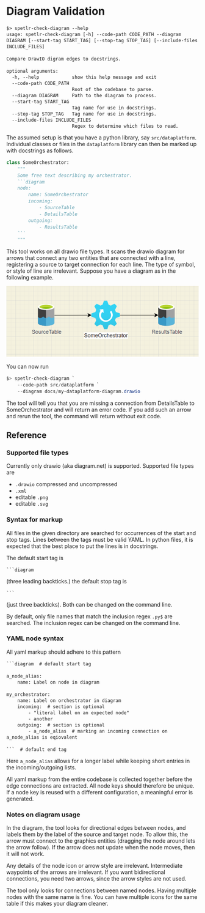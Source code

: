 # Diagram Validation

```
$> spetlr-check-diagram --help
usage: spetlr-check-diagram [-h] --code-path CODE_PATH --diagram DIAGRAM [--start-tag START_TAG] [--stop-tag STOP_TAG] [--include-files INCLUDE_FILES]

Compare DrawIO digram edges to docstrings.

optional arguments:
  -h, --help            show this help message and exit
  --code-path CODE_PATH
                        Root of the codebase to parse.
  --diagram DIAGRAM     Path to the diagram to process.
  --start-tag START_TAG
                        Tag name for use in docstrings.
  --stop-tag STOP_TAG   Tag name for use in docstrings.
  --include-files INCLUDE_FILES
                        Regex to determine which files to read.
```

The assumed setup is that you have a python library, say `src/dataplatform`.  
Individual classes or files in the `dataplatform` library can then be marked up with 
docstrings as follows. 
```python
class SomeOrchestrator:
    """
    Some free text describing my orchestrator.
    ```diagram
    node:
        name: SomeOrchestrator
        incoming:
            - SourceTable
            - DetailsTable
        outgoing:
            - ResultsTable
    ```
    """
```

This tool works on all drawio file types. It scans the drawio diagram for arrows 
that connect any two entities that are connected with a line, registering a 
source to target connection for each line. The type of symbol, or style of line are 
irrelevant. Suppose you have a diagram as in the following example.

![diagram_eample.png](diagram_eample.png)

You can now run
```powershell
$> spetlr-check-diagram `
    --code-path src/dataplatform `
    --diagram docs/my-dataplatform-diagram.drawio
```

The tool will tell you that you are missing a connection from DetailsTable to 
SomeOrchestrator and will return an error code. If you add such an arrow and rerun 
the tool, the command will return without exit code.

## Reference

### Supported file types
Currently only drawio (aka diagram.net) is supported. Supported file types are
- `.drawio` compressed and uncompressed
- `.xml`
- editable `.png`
- editable `.svg`

### Syntax for markup
All files in the given directory are searched for occurrences of the start and stop 
tags. Lines between the tags must be valid YAML. In python files, it is expected 
that the best place to put the lines is in docstrings.

The default start tag is 
```` 
```diagram 
````
(three leading backticks.)
the default stop tag is 
````
```
````
(just three backticks).
Both can be changed on the command line.

By default, only file names that match the inclusion regex `.py$` are searched. The 
inclusion regex can be changed on the command line.

### YAML node syntax

All yaml markup should adhere to this pattern
````
```diagram  # default start tag

a_node_alias:
    name: Label on node in diagram

my_orchestrator:
    name: Label on orchestrator in diagram
    incoming:  # section is optional
        - "literal label on an expected node"
        - another
    outgoing:  # section is optional
        - a_node_alias  # marking an incoming connection on a_node_alias is eqiovalent

```  # default end tag
````

Here `a_node_alias` allows for a longer label while keeping short entries in the 
incoming/outgoing lists.

All yaml markup from the entire codebase is collected together before the edge 
connections are extracted. All node keys should therefore be unique. If a node key 
is reused with a different configuration, a meaningful error is generated.

### Notes on diagram usage
In the diagram, the tool looks for directional edges between nodes, and labels them 
by the label of the source and target node. To allow this, the arrow must connect to 
the graphics entities (dragging the node around lets the arrow follow). If the arrow 
does not update when the node moves, then it will not work.

Any details of the node icon or arrow style are irrelevant. Intermediate waypoints 
of the arrows are irrelevant. If you want bidirectional connections, you need two 
arrows, since the arrow styles are not used.

The tool only looks for connections between named nodes. Having multiple nodes with 
the same name is fine. You can have multiple icons for the same table if this makes 
your diagram cleaner.